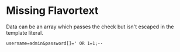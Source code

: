 # Missing Flavortext
Data can be an array which passes the check but isn't escaped in the template literal.

`username=admin&password[]=' OR 1=1;--`
